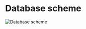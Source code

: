 # Database scheme

![Database scheme](/Users/krzysztofperkowski/Projekty/wantyourskill/usecases/database_scheme/wantyourskill_dbase_scheme.drawio.png)